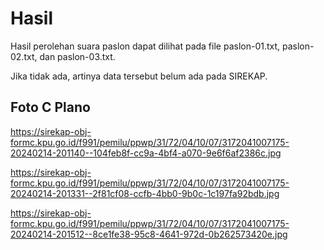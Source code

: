 # Hasil

Hasil perolehan suara paslon dapat dilihat pada file paslon-01.txt, paslon-02.txt, dan paslon-03.txt.

Jika tidak ada, artinya data tersebut belum ada pada SIREKAP.

## Foto C Plano

https://sirekap-obj-formc.kpu.go.id/f991/pemilu/ppwp/31/72/04/10/07/3172041007175-20240214-201140--104feb8f-cc9a-4bf4-a070-9e6f6af2386c.jpg

https://sirekap-obj-formc.kpu.go.id/f991/pemilu/ppwp/31/72/04/10/07/3172041007175-20240214-201331--2f81cf08-ccfb-4bb0-9b0c-1c197fa92bdb.jpg

https://sirekap-obj-formc.kpu.go.id/f991/pemilu/ppwp/31/72/04/10/07/3172041007175-20240214-201512--8ce1fe38-95c8-4641-972d-0b262573420e.jpg

